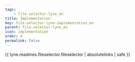 ```yaml
---
tags: 
    - file-selector-lyne_en
title: Implementation
key: file-selector-lyne-implementation_en
parent: file-selector-lyne_en
icon: implementation
order: 4
permalink: false  
---
```

{{ lyne.readmes.fileselector.fileselector | absolutelinks | safe }}



